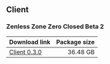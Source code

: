 ## Client

### Zenless Zone Zero Closed Beta 2

| Download link | Package size |
| ------------- | ------------:|
| [Client 0.3.0](https://mirror.tomys.top/OneDrive/%E8%BD%AF%E4%BB%B6/Games/%E7%BB%9D%E5%8C%BA%E9%9B%B6/0.3.0(CBT3)/OS/zzz.zip) | 36.48 GB |
